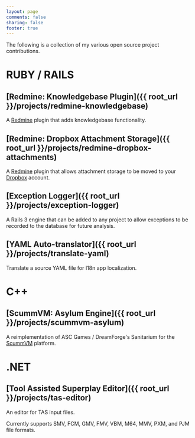 ```yaml
---
layout: page
comments: false
sharing: false
footer: true
---
```


The following is a collection of my various open source project contributions.

# RUBY / RAILS

## [Redmine: Knowledgebase Plugin]({{ root_url }}/projects/redmine-knowledgebase)

A [Redmine](http://www.redmine.org) plugin that adds knowledgebase functionality.

## [Redmine: Dropbox Attachment Storage]({{ root_url }}/projects/redmine-dropbox-attachments)

A [Redmine](http://www.redmine.org) plugin that allows attachment storage to be moved to your [Dropbox](http://www.dropbox.com) account.

## [Exception Logger]({{ root_url }}/projects/exception-logger)

A Rails 3 engine that can be added to any project to allow exceptions to be recorded to the database for future analysis.

## [YAML Auto-translator]({{ root_url }}/projects/translate-yaml)

Translate a source YAML file for I18n app localization.

# C++

## [ScummVM: Asylum Engine]({{ root_url }}/projects/scummvm-asylum)

A reimplementation of ASC Games / DreamForge's Sanitarium for the [ScummVM](http://www.scummvm.org) platform.

# .NET

## [Tool Assisted Superplay Editor]({{ root_url }}/projects/tas-editor)

An editor for TAS input files.

Currently supports SMV, FCM, GMV, FMV, VBM, M64, MMV, PXM, and PJM file formats.